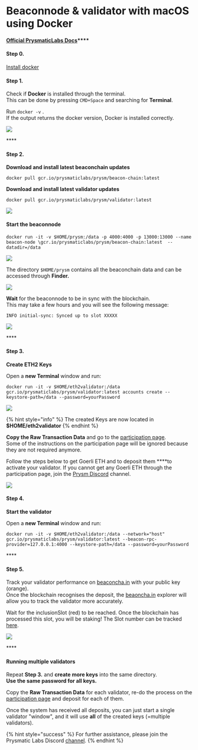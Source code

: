 # Beaconnode & validator with macOS using Docker

####  [Official **PrysmaticLabs Docs**](https://docs.prylabs.network/docs/getting-started/)\*\*\*\*

#### Step 0. 

[Install docker ](https://docs.docker.com/docker-for-mac/install/)

#### **Step 1.**

Check if **Docker** is installed through the terminal.   
This can be done by pressing `CMD+Space` and searching for **Terminal**.

Run `docker -v` .  
If the output returns the docker version, Docker is installed correctly.

![](../../../.gitbook/assets/image%20%2818%29.png)

\*\*\*\*

#### **Step 2.**

**Download and install latest beaconchain updates**

`docker pull gcr.io/prysmaticlabs/prysm/beacon-chain:latest`

**Download and install latest validator updates**

`docker pull gcr.io/prysmaticlabs/prysm/validator:latest`

![](../../../.gitbook/assets/image%20%282%29.png)

#### **Start the beaconnode**

`docker run -it -v $HOME/prysm:/data -p 4000:4000 -p 13000:13000 --name beacon-node \gcr.io/prysmaticlabs/prysm/beacon-chain:latest  --datadir=/data`

![](../../../.gitbook/assets/image%20%287%29.png)

The directory `$HOME/prysm` contains all the beaconchain data and can be accessed through **Finder.**

![](../../../.gitbook/assets/image%20%2820%29.png)

**Wait** for the beaconnode to be in sync with the blockchain.   
This may take a few hours and you will see the following message:

`INFO initial-sync: Synced up to slot XXXXX`

![](../../../.gitbook/assets/image%20%281%29.png)

\*\*\*\*

#### **Step 3.**

**Create ETH2 Keys**

Open a **new Terminal** window and run:

`docker run -it -v $HOME/eth2validator:/data gcr.io/prysmaticlabs/prysm/validator:latest accounts create --keystore-path=/data --password=yourPassword`

![](../../../.gitbook/assets/image.png)

{% hint style="info" %}
The created Keys are now located in **$HOME/eth2validator** 
{% endhint %}

**Copy the Raw Transaction Data** and go to the [participation page](https://prylabs.net/participate).  
Some of the instructions on the participation page will be ignored because they are not required anymore. 

Follow the steps below to get Goerli ETH and to deposit them ****to activate your validator. If you cannot get any Goerli ETH through the participation page, join the [Prysm Discord](https://discord.gg/wJW7Rjk) channel.

![](../../../.gitbook/assets/image%20%2822%29.png)

#### **Step 4.**

**Start the validator**

Open a **new Terminal** window and run:

`docker run -it -v $HOME/eth2validator:/data --network="host" gcr.io/prysmaticlabs/prysm/validator:latest --beacon-rpc-provider=127.0.0.1:4000 --keystore-path=/data --password=yourPassword`

\*\*\*\*

#### **Step 5.**

Track your validator performance on [beaconcha.in](https://beaconcha.in/dashboard?validators=) with your public key \(orange\).   
Once the blockchain recognises the deposit, the [beaoncha.in](https://beaconcha.in/) explorer will allow you to track the validator more accurately.

Wait for the inclusionSlot \(red\) to be reached. Once the blockchain has processed this slot, you will be staking! The Slot number can be tracked [here](https://beaconcha.in/blocks).

![](../../../.gitbook/assets/image%20%2835%29.png)

\*\*\*\*

#### **Running multiple validators** 

Repeat **Step 3.** and **create more keys** into the same directory.   
**Use the same password for all keys.**

Copy the **Raw Transaction Data** for each validator, re-do the process on the [participation page](https://prylabs.net/participate) and deposit for each of them.

Once the system has received all deposits, you can just start a single validator "window", and it will use **all** of the created keys \(=multiple validators\).

{% hint style="success" %}
For further assistance, please join the Prysmatic Labs Discord [channel](https://discord.gg/wJW7Rjk).
{% endhint %}



